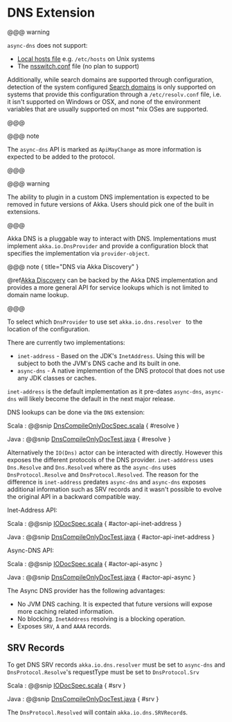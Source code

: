 # DNS Extension

@@@ warning

`async-dns` does not support:

* [Local hosts file](https://github.com/akka/akka-core/issues/25846) e.g. `/etc/hosts` on Unix systems
* The [nsswitch.conf](https://linux.die.net/man/5/nsswitch.conf) file (no plan to support)

Additionally, while search domains are supported through configuration, detection of the system configured
[Search domains](https://github.com/akka/akka-core/issues/25825) is only supported on systems that provide this 
configuration through a `/etc/resolv.conf` file, i.e. it isn't supported on Windows or OSX, and none of the 
environment variables that are usually supported on most \*nix OSes are supported.

@@@

@@@ note

The `async-dns` API is marked as `ApiMayChange` as more information is expected to be added to the protocol.

@@@

@@@ warning

The ability to plugin in a custom DNS implementation is expected to be removed in future versions of Akka.
Users should pick one of the built in extensions.

@@@

Akka DNS is a pluggable way to interact with DNS. Implementations must implement `akka.io.DnsProvider` and provide a configuration
block that specifies the implementation via `provider-object`.

@@@ note { title="DNS via Akka Discovery" }

@ref[Akka Discovery](discovery/index.md) can be backed by the Akka DNS implementation and provides a more general API for service lookups which is not limited to domain name lookup.

@@@

To select which `DnsProvider` to use set `akka.io.dns.resolver ` to the location of the configuration.

There are currently two implementations:

* `inet-address` - Based on the JDK's `InetAddress`. Using this will be subject to both the JVM's DNS cache and its built in one.
* `async-dns` - A native implemention of the DNS protocol that does not use any JDK classes or caches.

`inet-address` is the default implementation as it pre-dates `async-dns`, `async-dns` will likely become the default in the next major release.

DNS lookups can be done via the `DNS` extension:

Scala
:  @@snip [DnsCompileOnlyDocSpec.scala](/akka-docs/src/test/scala/docs/actor/io/dns/DnsCompileOnlyDocSpec.scala) { #resolve }

Java
:  @@snip [DnsCompileOnlyDocTest.java](/akka-docs/src/test/java/jdocs/actor/io/dns/DnsCompileOnlyDocTest.java) { #resolve }

Alternatively the `IO(Dns)` actor can be interacted with directly. However this exposes the different protocols of the DNS provider.
`inet-adddress` uses `Dns.Resolve` and `Dns.Resolved` where as the `async-dns` uses `DnsProtocol.Resolve` and `DnsProtocol.Resolved`. 
The reason for the difference is `inet-address` predates `async-dns` and `async-dns` exposes additional information such as SRV records 
and it wasn't possible to evolve the original API in a backward compatible way.

Inet-Address API:

Scala
:  @@snip [IODocSpec.scala](/akka-docs/src/test/scala/docs/actor/io/dns/DnsCompileOnlyDocSpec.scala) { #actor-api-inet-address }

Java
:  @@snip [DnsCompileOnlyDocTest.java](/akka-docs/src/test/java/jdocs/actor/io/dns/DnsCompileOnlyDocTest.java) { #actor-api-inet-address }

Async-DNS API:

Scala
:  @@snip [IODocSpec.scala](/akka-docs/src/test/scala/docs/actor/io/dns/DnsCompileOnlyDocSpec.scala) { #actor-api-async }

Java
:  @@snip [DnsCompileOnlyDocTest.java](/akka-docs/src/test/java/jdocs/actor/io/dns/DnsCompileOnlyDocTest.java) { #actor-api-async }

The Async DNS provider has the following advantages:

* No JVM DNS caching. It is expected that future versions will expose more caching related information.
* No blocking. `InetAddress` resolving is a blocking operation.
* Exposes `SRV`, `A` and `AAAA` records.


## SRV Records

To get DNS SRV records `akka.io.dns.resolver` must be set to `async-dns` and `DnsProtocol.Resolve`'s requestType
must be set to `DnsProtocol.Srv` 

Scala
:  @@snip [IODocSpec.scala](/akka-docs/src/test/scala/docs/actor/io/dns/DnsCompileOnlyDocSpec.scala) { #srv }

Java
:  @@snip [DnsCompileOnlyDocTest.java](/akka-docs/src/test/java/jdocs/actor/io/dns/DnsCompileOnlyDocTest.java) { #srv }

The `DnsProtocol.Resolved` will contain `akka.io.dns.SRVRecord`s.






